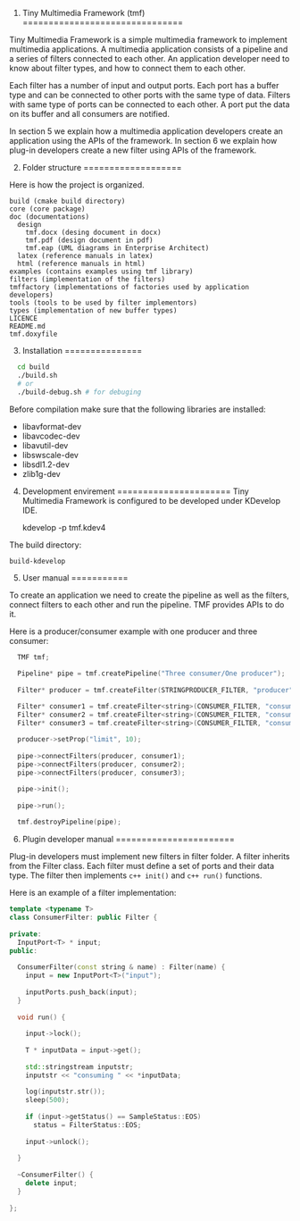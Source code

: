 1) Tiny Multimedia Framework (tmf)
===============================

Tiny Multimedia Framework is a simple multimedia framework to implement multimedia applications. A multimedia application consists of a pipeline and a series of filters connected to each other. An application developer need to know about filter types, and how to connect them to each other.

Each filter has a number of input and output ports. Each port has a buffer type and can be connected to other ports with the same type of data. Filters with same type of ports can be connected to each other. A port put the data on its buffer and all consumers are notified.

In section 5 we explain how a multimedia application developers create an application using the APIs of the framework. In section 6 we explain how plug-in developers create a new filter using APIs of the framework.

2) Folder structure
===================

Here is how the project is organized.

	build (cmake build directory)
	core (core package)
	doc (documentations)
	  design
	    tmf.docx (desing document in docx)
	    tmf.pdf (design document in pdf)
	    tmf.eap (UML diagrams in Enterprise Architect)
	  latex (reference manuals in latex)
	  html (reference manuals in html)
	examples (contains examples using tmf library)
	filters (implementation of the filters)
	tmffactory (implementations of factories used by application developers)
	tools (tools to be used by filter implementors)
	types (implementation of new buffer types)
	LICENCE
	README.md
	tmf.doxyfile

3) Installation
===============
```bash
  cd build
  ./build.sh
  # or
  ./build-debug.sh # for debuging
```
Before compilation make sure that the following libraries are installed:

 - libavformat-dev
 - libavcodec-dev
 - libavutil-dev
 - libswscale-dev
 - libsdl1.2-dev
 - zlib1g-dev

4) Development envirement
======================
Tiny Multimedia Framework is configured to be developed under KDevelop IDE.
	
	kdevelop -p tmf.kdev4
	
The build directory:

	build-kdevelop

5) User manual
===========

To create an application we need to create the pipeline as well as the filters, connect filters to each other and run the pipeline. TMF provides APIs to do it.

Here is a producer/consumer example with one producer and three consumer:
```c++
  TMF tmf;
  
  Pipeline* pipe = tmf.createPipeline("Three consumer/One producer");
  
  Filter* producer = tmf.createFilter(STRINGPRODUCER_FILTER, "producer");

  Filter* consumer1 = tmf.createFilter<string>(CONSUMER_FILTER, "consumer1");
  Filter* consumer2 = tmf.createFilter<string>(CONSUMER_FILTER, "consumer2");
  Filter* consumer3 = tmf.createFilter<string>(CONSUMER_FILTER, "consumer3");
  
  producer->setProp("limit", 10);
  
  pipe->connectFilters(producer, consumer1);
  pipe->connectFilters(producer, consumer2);
  pipe->connectFilters(producer, consumer3);

  pipe->init();
  
  pipe->run();
  
  tmf.destroyPipeline(pipe);
```	

6) Plugin developer manual
=======================

Plug-in developers must implement new filters in filter folder. A filter inherits from the Filter class. Each filter must define a set of ports and their data type. The filter then implements ```c++ init()``` and ```c++ run()``` functions.

Here is an example of a filter implementation:
```c++
template <typename T>
class ConsumerFilter: public Filter {
  
private:
  InputPort<T> * input;
public:
  
  ConsumerFilter(const string & name) : Filter(name) {
    input = new InputPort<T>("input");
    
    inputPorts.push_back(input);
  }
  
  void run() {
    
    input->lock();
    
    T * inputData = input->get();
    
    std::stringstream inputstr;
    inputstr << "consuming " << *inputData;
    
    log(inputstr.str());
    sleep(500);
    
    if (input->getStatus() == SampleStatus::EOS)
      status = FilterStatus::EOS; 
    
    input->unlock();
    
  }
  
  ~ConsumerFilter() {
    delete input;
  }
  
};
```
